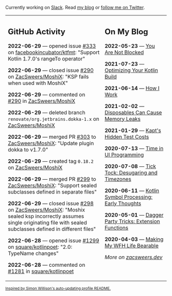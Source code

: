 Currently working on [Slack](https://slack.com/). Read [my blog](https://zacsweers.dev/) or [follow me on Twitter](https://twitter.com/ZacSweers).

<table><tr><td valign="top" width="60%">

## GitHub Activity
<!-- githubActivity starts -->
**2022-06-29** — opened issue [#333](https://github.com/facebookincubator/ktfmt/issues/333) on [facebookincubator/ktfmt](https://github.com/facebookincubator/ktfmt): "Support Kotlin 1.7.0's rangeTo operator"

**2022-06-29** — closed issue [#290](https://github.com/ZacSweers/MoshiX/issues/290) on [ZacSweers/MoshiX](https://github.com/ZacSweers/MoshiX): "KSP fails when used with MoshiX"

**2022-06-29** — commented on [#290](https://github.com/ZacSweers/MoshiX/issues/290#issuecomment-1170295467) in [ZacSweers/MoshiX](https://github.com/ZacSweers/MoshiX)

**2022-06-29** — deleted branch `renovate/org.jetbrains.dokka-1.x` on [ZacSweers/MoshiX](https://github.com/ZacSweers/MoshiX)

**2022-06-29** — merged PR [#303](https://github.com/ZacSweers/MoshiX/pull/303) to [ZacSweers/MoshiX](https://github.com/ZacSweers/MoshiX): "Update plugin dokka to v1.7.0"

**2022-06-29** — created tag `0.18.2` on [ZacSweers/MoshiX](https://github.com/ZacSweers/MoshiX)

**2022-06-29** — merged PR [#299](https://github.com/ZacSweers/MoshiX/pull/299) to [ZacSweers/MoshiX](https://github.com/ZacSweers/MoshiX): "Support sealed subclasses defined in separate files"

**2022-06-29** — closed issue [#298](https://github.com/ZacSweers/MoshiX/issues/298) on [ZacSweers/MoshiX](https://github.com/ZacSweers/MoshiX): "Moshix sealed ksp incorrectly assumes single originating file with sealed subclasses defined in different files"

**2022-06-28** — opened issue [#1299](https://github.com/square/kotlinpoet/issues/1299) on [square/kotlinpoet](https://github.com/square/kotlinpoet): "2.0: TypeName changes"

**2022-06-28** — commented on [#1281](https://github.com/square/kotlinpoet/pull/1281#issuecomment-1169103276) in [square/kotlinpoet](https://github.com/square/kotlinpoet)
<!-- githubActivity ends -->
</td><td valign="top" width="40%">

## On My Blog
<!-- blog starts -->
**2022-05-23** — [You Are Not Blocked](https://www.zacsweers.dev/you-are-not-blocked/)

**2021-07-23** — [Optimizing Your Kotlin Build](https://www.zacsweers.dev/optimizing-your-kotlin-build/)

**2021-06-14** — [How I Work](https://www.zacsweers.dev/how-i-work/)

**2021-02-02** — [Disposables Can Cause Memory Leaks](https://www.zacsweers.dev/disposables-can-cause-memory-leaks/)

**2021-01-29** — [Kapt's Hidden Test Costs](https://www.zacsweers.dev/kapts-hidden-test-costs/)

**2020-07-13** — [Time in UI Programming](https://www.zacsweers.dev/time-in-ui/)

**2020-07-08** — [Tick Tock: Desugaring and Timezones](https://www.zacsweers.dev/ticktock-desugaring-timezones/)

**2020-06-11** — [Kotlin Symbol Processing: Early Thoughts](https://www.zacsweers.dev/kotlin-symbol-processor-early-thoughts/)

**2020-05-01** — [Dagger Party Tricks: Extension Functions](https://www.zacsweers.dev/dagger-party-tricks-extension-functions/)

**2020-04-03** — [Making My WFH Life Bearable](https://www.zacsweers.dev/making-wfh-life-bearable/)
<!-- blog ends -->
_More on [zacsweers.dev](https://zacsweers.dev/)_
</td></tr></table>

<sub><a href="https://simonwillison.net/2020/Jul/10/self-updating-profile-readme/">Inspired by Simon Willison's auto-updating profile README.</a></sub>